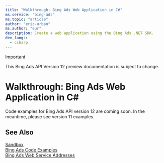 ```yaml
---
title: "Walkthrough: Bing Ads Web Application in C#"
ms.service: "bing-ads"
ms.topic: "article"
author: "eric-urban"
ms.author: "eur"
description: Create a web application using the Bing Ads .NET SDK.
dev_langs:
  - csharp
---
```

> [!IMPORTANT]
> This Bing Ads API Version 12 preview documentation is subject to change.

# Walkthrough: Bing Ads Web Application in C# #
Code examples for Bing Ads API version 12 are coming soon. In the meantime, please see version 11 examples.

## See Also
[Sandbox](sandbox.md)  
[Bing Ads Code Examples](code-examples.md)  
[Bing Ads Web Service Addresses](web-service-addresses.md)  

